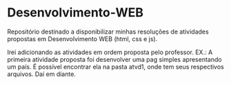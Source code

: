 # Desenvolvimento-WEB
Repositório destinado a disponibilizar minhas resoluções de atividades propostas em Desenvolvimento WEB (html, css e js).

Irei adicionando as atividades em ordem proposta pelo professor. 
EX.: A primeira atividade proposta foi desenvolver uma pag simples apresentando um país. É possível encontrar ela na pasta atvd1, onde tem seus respectivos arquivos. Daí em diante.
